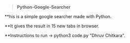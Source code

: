 >**Python-Google-Searcher**

**his is a simple google searcher made with Python.

**It gives the result in 15 new tabs in browser.

**Instructions to run ->
                      python3 code.py "Dhruv Chitkara".
